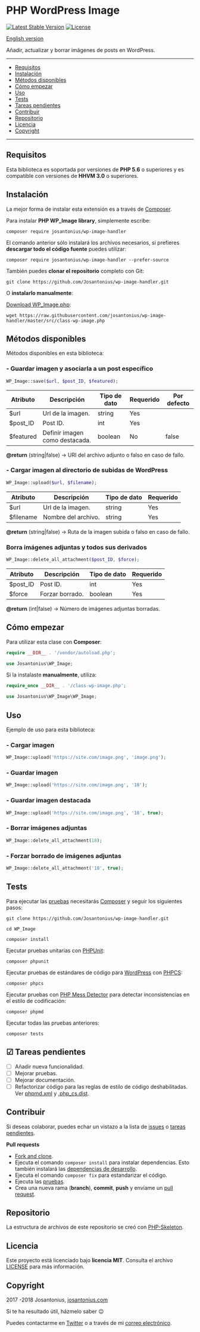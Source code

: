 # PHP WordPress Image

[![Latest Stable Version](https://poser.pugx.org/josantonius/wp-image-handler/v/stable)](https://packagist.org/packages/josantonius/wp-image-handler)
[![License](https://poser.pugx.org/josantonius/wp-image-handler/license)](LICENSE)

[English version](README.md)

Añadir, actualizar y borrar imágenes de posts en WordPress.

---

- [Requisitos](#requisitos)
- [Instalación](#instalación)
- [Métodos disponibles](#métodos-disponibles)
- [Cómo empezar](#cómo-empezar)
- [Uso](#uso)
- [Tests](#tests)
- [Tareas pendientes](#-tareas-pendientes)
- [Contribuir](#contribuir)
- [Repositorio](#repositorio)
- [Licencia](#licencia)
- [Copyright](#copyright)

---

## Requisitos

Esta biblioteca es soportada por versiones de **PHP 5.6** o superiores y es compatible con versiones de **HHVM 3.0** o superiores.

## Instalación

La mejor forma de instalar esta extensión es a través de [Composer](http://getcomposer.org/download/).

Para instalar **PHP WP_Image library**, simplemente escribe:

    composer require josantonius/wp-image-handler

El comando anterior sólo instalará los archivos necesarios, si prefieres **descargar todo el código fuente** puedes utilizar:

    composer require josantonius/wp-image-handler --prefer-source

También puedes **clonar el repositorio** completo con Git:

    git clone https://github.com/Josantonius/wp-image-handler.git

O **instalarlo manualmente**:

[Download WP_Image.php](https://raw.githubusercontent.com/josantonius/wp-image-handler/master/src/class-wp-image.php):

    wget https://raw.githubusercontent.com/josantonius/wp-image-handler/master/src/class-wp-image.php

## Métodos disponibles

Métodos disponibles en esta biblioteca:

### - Guardar imagen y asociarla a un post específico

```php
WP_Image::save($url, $post_ID, $featured);
```

| Atributo | Descripción | Tipo de dato | Requerido | Por defecto
| --- | --- | --- | --- | --- |
| $url | Url de la imagen. | string | Yes | |
| $post_ID | Post ID. | int | Yes | |
| $featured | Definir imagen como destacada. | boolean | No | false |

**@return** (string|false) → URI del archivo adjunto o falso en caso de fallo.

### - Cargar imagen al directorio de subidas de WordPress

```php
WP_Image::upload($url, $filename);
```

| Atributo | Descripción | Tipo de dato | Requerido
| --- | --- | --- | --- |
| $url | Url de la imagen. | string | Yes |
| $filename| Nombre del archivo. | string | Yes |

**@return** (string|false) → Ruta de la imagen subida o falso en caso de fallo.

### Borra imágenes adjuntas y todos sus derivados

```php
WP_Image::delete_all_attachment($post_ID, $force);
```

| Atributo | Descripción | Tipo de dato | Requerido
| --- | --- | --- | --- |
| $post_ID | Post ID. | int | Yes |
| $force| Forzar borrado. | boolean | Yes |

**@return** (int|false) → Número de imágenes adjuntas borradas.

## Cómo empezar

Para utilizar esta clase con **Composer**:

```php
require __DIR__ . '/vendor/autoload.php';

use Josantonius\WP_Image;
```

Si la instalaste **manualmente**, utiliza:

```php
require_once __DIR__ . '/class-wp-image.php';

use Josantonius\WP_Image\WP_Image;
```

## Uso

Ejemplo de uso para esta biblioteca:

### - Cargar imagen

```php
WP_Image::upload('https://site.com/image.png', 'image.png');
```

### - Guardar imagen

```php
WP_Image::upload('https://site.com/image.png', '18');
```

### - Guardar imagen destacada

```php
WP_Image::upload('https://site.com/image.png', '18', true);
```

### - Borrar imágenes adjuntas

```php
WP_Image::delete_all_attachment(18);
```

### - Forzar borrado de imágenes adjuntas

```php
WP_Image::delete_all_attachment('18', true);
```

## Tests

Para ejecutar las [pruebas](tests) necesitarás [Composer](http://getcomposer.org/download/) y seguir los siguientes pasos:

    git clone https://github.com/Josantonius/wp-image-handler.git
    
    cd WP_Image

    composer install

Ejecutar pruebas unitarias con [PHPUnit](https://phpunit.de/):

    composer phpunit

Ejecutar pruebas de estándares de código para [WordPress](https://github.com/WordPress-Coding-Standards/WordPress-Coding-Standards/) con [PHPCS](https://github.com/squizlabs/PHP_CodeSniffer):

    composer phpcs

Ejecutar pruebas con [PHP Mess Detector](https://phpmd.org/) para detectar inconsistencias en el estilo de codificación:

    composer phpmd

Ejecutar todas las pruebas anteriores:

    composer tests

## ☑ Tareas pendientes

- [ ] Añadir nueva funcionalidad.
- [ ] Mejorar pruebas.
- [ ] Mejorar documentación.
- [ ] Refactorizar código para las reglas de estilo de código deshabilitadas. Ver [phpmd.xml](phpmd.xml) y [.php_cs.dist](.php_cs.dist).

## Contribuir

Si deseas colaborar, puedes echar un vistazo a la lista de
[issues](https://github.com/Josantonius/wp-image-handler/issues) o [tareas pendientes](#-tareas-pendientes).

**Pull requests**

- [Fork and clone](https://help.github.com/articles/fork-a-repo).
- Ejecuta el comando `composer install` para instalar dependencias.
  Esto también instalará las [dependencias de desarrollo](https://getcomposer.org/doc/03-cli.md#install).
- Ejecuta el comando `composer fix` para estandarizar el código.
- Ejecuta las [pruebas](#tests).
- Crea una nueva rama (**branch**), **commit**, **push** y envíame un
  [pull request](https://help.github.com/articles/using-pull-requests).

## Repositorio

La estructura de archivos de este repositorio se creó con [PHP-Skeleton](https://github.com/Josantonius/PHP-Skeleton).

## Licencia

Este proyecto está licenciado bajo **licencia MIT**. Consulta el archivo [LICENSE](LICENSE) para más información.

## Copyright

2017 -2018 Josantonius, [josantonius.com](https://josantonius.com/)

Si te ha resultado útil, házmelo saber :wink:

Puedes contactarme en [Twitter](https://twitter.com/Josantonius) o a través de mi [correo electrónico](mailto:hello@josantonius.com).
